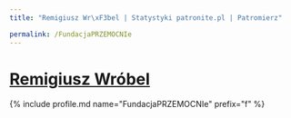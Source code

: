 ```yaml
---
title: "Remigiusz Wr\xF3bel | Statystyki patronite.pl | Patromierz"

permalink: /FundacjaPRZEMOCNIe
---
```


# [Remigiusz Wróbel](https://patronite.pl/FundacjaPRZEMOCNIe)

{% include profile.md name="FundacjaPRZEMOCNIe" prefix="f" %}

